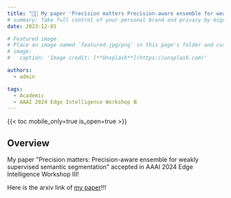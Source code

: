 ```yaml
---
title: "🎉🎉 My paper 'Precision matters Precision-aware ensemble for weakly supervised semantic segmentation' accepted in AAAI 2024 Edge Intelligence Workshop Ⅲ! 🎉🎉"
# summary: Take full control of your personal brand and privacy by migrating away from the big tech platforms!
date: 2023-12-01

# Featured image
# Place an image named `featured.jpg/png` in this page's folder and customize its options here.
# image:
#   caption: 'Image credit: [**Unsplash**](https://unsplash.com)'

authors:
  - admin

tags:
  - Academic
  - AAAI 2024 Edge Intelligence Workshop Ⅲ
---
```



{{< toc mobile_only=true is_open=true >}}

## Overview

My paper "Precision matters: Precision-aware ensemble for weakly supervised semantic segmentation" accepted in AAAI 2024 Edge Intelligence Workshop Ⅲ!

Here is the arxiv link of [my paper](https://arxiv.org/abs/2406.19638)!!!